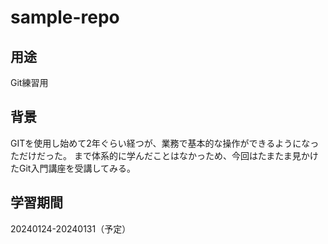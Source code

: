# sample-repo

## 用途
Git練習用

## 背景
GITを使用し始めて2年ぐらい経つが、業務で基本的な操作ができるようになっただけだった。
まで体系的に学んだことはなかっため、今回はたまたま見かけたGit入門講座を受講してみる。

## 学習期間
20240124-20240131（予定）
